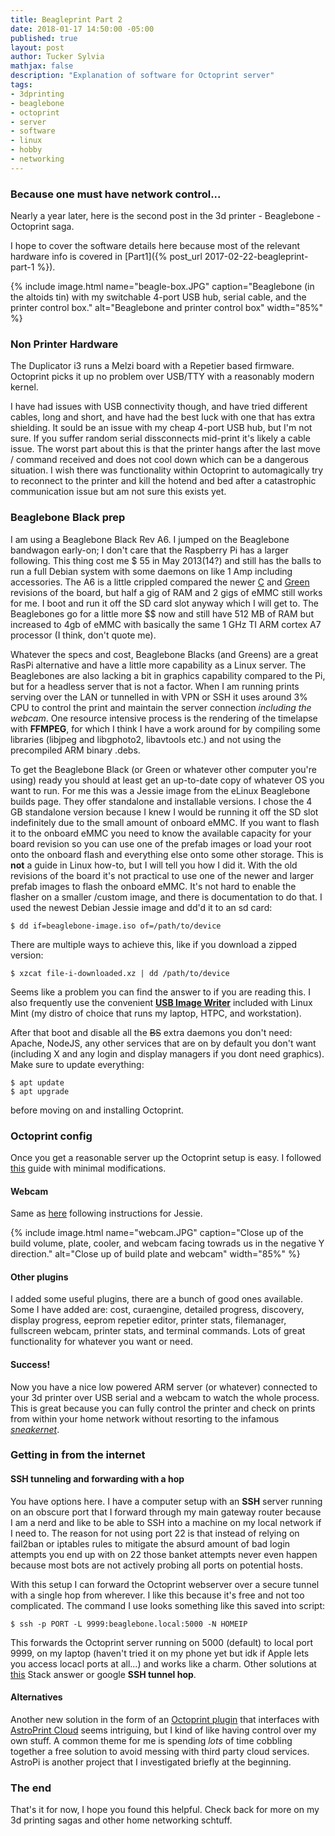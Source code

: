 ```yaml
---
title: Beagleprint Part 2
date: 2018-01-17 14:50:00 -05:00
published: true
layout: post
author: Tucker Sylvia
mathjax: false
description: "Explanation of software for Octoprint server"
tags:
- 3dprinting
- beaglebone
- octoprint
- server
- software
- linux
- hobby
- networking
---
```


### Because one must have network control...

Nearly a year later, here is the second post in the 3d printer - Beaglebone - Octoprint saga.

I hope to cover the software details here because most of the relevant hardware info is covered in [Part1]({% post_url 2017-02-22-beagleprint-part-1 %}).

{% include image.html name="beagle-box.JPG" caption="Beaglebone (in the altoids tin) with my switchable 4-port USB hub, serial cable, and the printer control box." alt="Beaglebone and printer control box" width="85%" %}

### Non Printer Hardware

The Duplicator i3 runs a Melzi board with a Repetier based firmware. Octoprint picks it up no problem over USB/TTY with a reasonably modern kernel.

I have had issues with USB connectivity though, and have tried different cables, long and short, and have had the best luck with one that has extra shielding. It sould be an issue with my cheap 4-port USB hub, but I'm not sure. If you suffer random serial dissconnects mid-print it's likely a cable issue. The worst part about this is that the printer hangs after the last move / command received and does not cool down which can be a dangerous situation. I wish there was functionality within Octoprint to automagically try to reconnect to the printer and kill the hotend and bed after a catastrophic communication issue but am not sure this exists yet.

### Beaglebone Black prep

I am using a Beaglebone Black Rev A6. I jumped on the Beaglebone bandwagon early-on; I don't care that the Raspberry Pi has a larger following. This thing cost me \$ 55 in May 2013(14?) and still has the balls to run a full Debian system with some daemons on like 1 Amp including accessories. The A6 is a little crippled compared the newer [C](https://www.adafruit.com/product/1996) and [Green](https://www.seeedstudio.com/SeeedStudio-BeagleBon) revisions of the board, but half a gig of RAM and 2 gigs of eMMC still works for me. I boot and run it off the SD card slot anyway which I will get to. The Beaglebones go for a little more $$ now and still have 512 MB of RAM but increased to 4gb of eMMC with basically the same 1 GHz TI ARM cortex A7 processor (I think, don't quote me).

Whatever the specs and cost, Beaglebone Blacks (and Greens) are a great RasPi alternative and have a little more capability as a Linux server. The Beaglebones are also lacking a bit in graphics capability compared to the Pi, but for a headless server that is not a factor. When I am running prints serving over the LAN or tunnelled in with VPN or SSH it uses around 3% CPU to control the print and maintain the server connection *including the webcam*. One resource intensive process is the rendering of the timelapse with **FFMPEG**, for which I think I have a work around for by compiling some libraries (libjpeg and libgphoto2, libavtools etc.) and not using the precompiled ARM binary .debs.

To get the Beaglebone Black (or Green or whatever other computer you're using) ready you should at least get an up-to-date copy of whatever OS you want to run. For me this was a Jessie image from the eLinux Beaglebone builds page. They offer standalone and installable versions. I chose the 4 GB standalone version because I knew I would be running it off the SD slot indefinitely due to the small amount of onboard eMMC. If you want to flash it to the onboard eMMC you need to know the available capacity for your board revision so you can use one of the prefab images or load your root onto the onboard flash and everything else onto some other storage. This is **not** a guide in Linux how-to, but I will tell you how I did it. With the old revisions of the board it's not practical to use one of the newer and larger prefab images to flash the onboard eMMC. It's not hard to enable the flasher on a smaller /custom image, and there is documentation to do that. I used the newest Debian Jessie image and dd'd it to an sd card:

~~~terminal
$ dd if=beaglebone-image.iso of=/path/to/device
~~~

There are multiple ways to achieve this, like if you download a zipped version:

~~~terminal
$ xzcat file-i-downloaded.xz | dd /path/to/device
~~~

Seems like a problem you can find the answer to if you are reading this. I also frequently use the convenient [**USB Image Writer**](https://launchpad.net/usb-imagewriter) included with Linux Mint (my distro of choice that runs my laptop, HTPC, and workstation).

After that boot and disable all the ~~BS~~ extra daemons you don't need: Apache, NodeJS, any other services that are on by default you don't want (including X and any login and display managers if you dont need graphics). Make sure to update everything:

~~~terminal
$ apt update
$ apt upgrade
~~~

before moving on and installing Octoprint.

### Octoprint config

Once you get a reasonable server up the Octoprint setup is easy. I followed [this](https://github.com/foosel/OctoPrint/wiki/Setup-on-a-Raspberry-Pi-running-Raspbian) guide with minimal modifications.

#### Webcam
Same as [here](https://github.com/foosel/OctoPrint/wiki/Setup-on-a-Raspberry-Pi-running-Raspbian#webcam) following instructions for Jessie.

{% include image.html name="webcam.JPG" caption="Close up of the build volume, plate, cooler, and webcam facing towrads us in the negative Y direction." alt="Close up of build plate and webcam" width="85%" %}

#### Other plugins
I added some useful plugins, there are a bunch of good ones available. Some I have added are: cost, curaengine, detailed progress, discovery, display progress, eeprom repetier editor, printer stats, filemanager, fullscreen webcam, printer stats, and terminal commands. Lots of great functionality for whatever you want or need.

#### Success!

Now you have a nice low powered ARM server (or whatever) connected to your 3d printer over USB serial and a webcam to watch the whole process. This is great because you can fully control the printer and  check on prints from within your home network without resorting to the infamous [*sneakernet*](https://en.wikipedia.org/wiki/Sneakernet).

### Getting in from the internet

#### SSH tunneling and forwarding with a hop

You have options here. I have a computer setup with an **SSH** server running on an obscure port that I forward through my main gateway router because I am a nerd and like to be able to SSH into a machine on my local network if I need to. The reason for not using port 22 is that instead of relying on fail2ban or iptables rules to mitigate the absurd amount of bad login attempts you end up with on 22 those banket attempts never even happen because most bots are not actively probing all ports on potential hosts.

With this setup I can forward the Octoprint webserver over a secure tunnel with a single hop from wherever. I like this because it's free and not too complicated. The command I use looks something like this saved into script:

~~~terminal
$ ssh -p PORT -L 9999:beaglebone.local:5000 -N HOMEIP
~~~

This forwards the Octoprint server running on 5000 (default) to local port 9999, on my laptop (haven't tried it on my phone yet but idk if Apple lets you access locacl ports at all...) and works like a charm. Other solutions at [this](https://superuser.com/questions/96489/an-ssh-tunnel-via-multiple-hops) Stack answer or google **SSH tunnel hop**.

#### Alternatives

Another new solution in the form of an [Octoprint plugin](https://plugins.octoprint.org/plugins/astroprint/) that interfaces with [AstroPrint Cloud](https://www.astroprint.com/products/p/astroprint-cloud) seems intriguing, but I kind of like having control over my own stuff. A common theme for me is spending *lots* of time cobbling together a free solution to avoid messing with third party cloud services. AstroPi is another project that I investigated briefly at the beginning.

### The end

That's it for now, I hope you found this helpful. Check back for more on my 3d printing sagas and other home networking schtuff.
